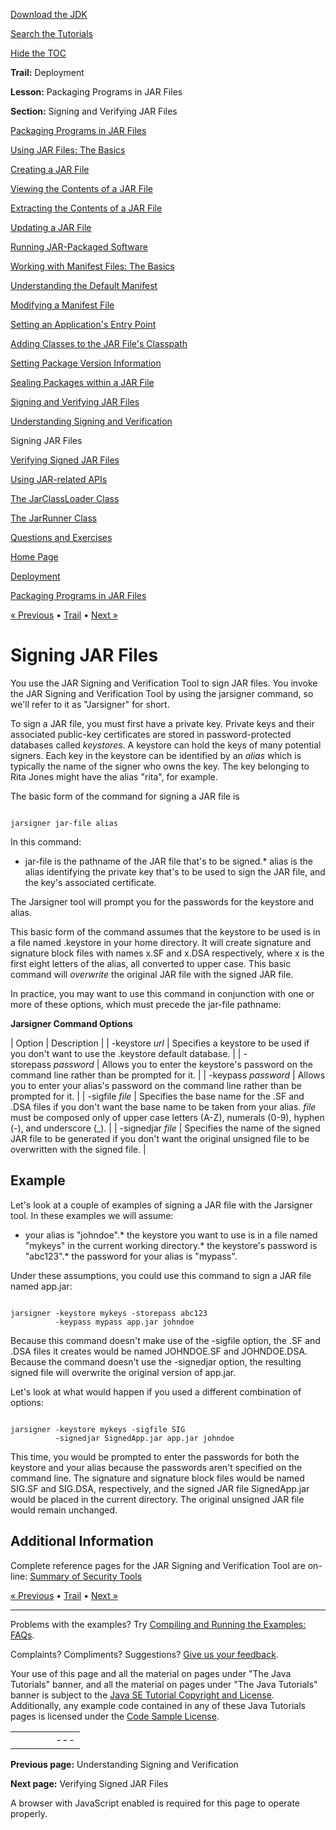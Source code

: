 [Download
the JDK](http://java.sun.com/javase/6/download.jsp)
  
[Search the
Tutorials](../../search.html)
  
[Hide the TOC](javascript:toggleLeft())

**Trail:** Deployment
  
**Lesson:** Packaging Programs in JAR Files
  
**Section:** Signing and Verifying JAR Files

[Packaging Programs in JAR Files](index.html)

[Using JAR Files: The Basics](basicsindex.html)

[Creating a JAR File](build.html)

[Viewing the Contents of a JAR File](view.html)

[Extracting the Contents of a JAR File](unpack.html)

[Updating a JAR File](update.html)

[Running JAR-Packaged Software](run.html)

[Working with Manifest Files: The Basics](manifestindex.html)

[Understanding the Default Manifest](defman.html)

[Modifying a Manifest File](modman.html)

[Setting an Application's Entry Point](appman.html)

[Adding Classes to the JAR File's Classpath](downman.html)

[Setting Package Version Information](packageman.html)

[Sealing Packages within a JAR File](sealman.html)

[Signing and Verifying JAR Files](signindex.html)

[Understanding Signing and Verification](intro.html)

Signing JAR Files

[Verifying Signed JAR Files](verify.html)

[Using JAR-related APIs](apiindex.html)

[The JarClassLoader Class](jarclassloader.html)

[The JarRunner Class](jarrunner.html)

[Questions and Exercises](QandE/questions.html)

[Home Page](../../index.html)
>
[Deployment](../index.html)
>
[Packaging Programs in JAR Files](index.html)

[« Previous](intro.html) • [Trail](../TOC.html) • [Next »](verify.html)

# Signing JAR Files

You use the JAR Signing and Verification Tool to sign JAR files.
You invoke the JAR Signing and Verification Tool by using the jarsigner command, so we'll refer to it as "Jarsigner" for short.

To sign a JAR file, you must first have a private key.
Private keys and their associated public-key certificates are stored
in password-protected databases called *keystores*. A keystore
can hold the keys of many potential signers. Each key in the
keystore can be identified by an *alias* which is typically the name of the
signer who owns the key. The key belonging to Rita Jones might have the alias "rita", for example.

The basic form of the command for signing a JAR file is

```

jarsigner jar-file alias

```

In this command:

* jar-file is the pathname of the JAR file that's to
  be signed.* alias is the alias identifying the private key
    that's to be used to sign the JAR file, and the key's associated certificate.

The Jarsigner tool will prompt you for the passwords for the keystore
and alias.

This basic form of the command assumes that the keystore to be used
is in a file named .keystore in your home directory. It
will create signature and signature block files with names x.SF
and x.DSA respectively, where x is the first eight
letters of the alias, all converted to upper case. This basic command
will *overwrite* the original JAR file with the signed JAR file.

In practice, you may want to use this command in conjunction with
one or more of these options, which must precede the jar-file
pathname:
  

**Jarsigner Command Options**

| Option | Description |
| -keystore *url* | Specifies a keystore to be used if you don't want to use the .keystore default database. |
| -storepass *password* | Allows you to enter the keystore's password on the command line rather than be prompted for it. |
| -keypass *password* | Allows you to enter your alias's password on the command line rather than be prompted for it. |
| -sigfile *file* | Specifies the base name for the .SF and .DSA files if you don't want the base name to be taken from your alias. *file* must be composed only of upper case letters (A-Z), numerals (0-9), hyphen (-), and underscore (\_). |
| -signedjar *file* | Specifies the name of the signed JAR file to be generated if you don't want the original unsigned file to be overwritten with the signed file. |

## Example

Let's look at a couple of examples of signing a JAR file with the
Jarsigner tool. In these examples we will assume:

* your alias is "johndoe".* the keystore you want to use is in a file named "mykeys" in the current
    working directory.* the keystore's password is "abc123".* the password for your alias is "mypass".

Under these assumptions, you could use this command to sign a JAR file named app.jar:

```

jarsigner -keystore mykeys -storepass abc123 
          -keypass mypass app.jar johndoe

```

Because this command doesn't make use of the -sigfile option,
the .SF and .DSA files it creates would be named JOHNDOE.SF and
JOHNDOE.DSA. Because the command doesn't use the -signedjar
option, the resulting signed file will overwrite the original version
of app.jar.

Let's look at what would happen if you used a different combination
of options:

```

jarsigner -keystore mykeys -sigfile SIG 
          -signedjar SignedApp.jar app.jar johndoe

```

This time, you would be prompted to enter the passwords for both the
keystore and your alias because the passwords aren't specified on the
command line. The signature and
signature block files would be named SIG.SF and
SIG.DSA, respectively, and the signed JAR file
SignedApp.jar would be placed in the current directory. The
original unsigned JAR file would remain unchanged.

## Additional Information

Complete reference pages for the JAR Signing and Verification Tool are
on-line:
[Summary of Security Tools](http://java.sun.com/javase/6/docs/technotes/guides/security/SecurityToolsSummary.html)

[« Previous](intro.html)
•
[Trail](../TOC.html)
•
[Next »](verify.html)

---

Problems with the examples? Try [Compiling and Running
the Examples: FAQs](../../information/run-examples.html).
  
Complaints? Compliments? Suggestions? [Give
us your feedback](http://download.oracle.com/javase/feedback.html).

Your use of this page and all the material on pages under "The Java Tutorials" banner,
and all the material on pages under "The Java Tutorials" banner is subject to the [Java SE Tutorial Copyright
and License](../../information/license.html).
Additionally, any example code contained in any of these Java
Tutorials pages is licensed under the
[Code
Sample License](http://developers.sun.com/license/berkeley_license.html).

|  |  |  |  |  |
| --- | --- | --- | --- | --- |
| |  |  | | --- | --- | | duke image | Oracle logo | | [About Oracle](http://www.oracle.com/us/corporate/index.html) | [Oracle Technology Network](http://www.oracle.com/technology/index.html) | [Terms of Service](https://www.samplecode.oracle.com/servlets/CompulsoryClickThrough?type=TermsOfService) | Copyright © 1995, 2011 Oracle and/or its affiliates. All rights reserved. |

**Previous page:** Understanding Signing and Verification
  
**Next page:** Verifying Signed JAR Files




A browser with JavaScript enabled is required for this page to operate properly.